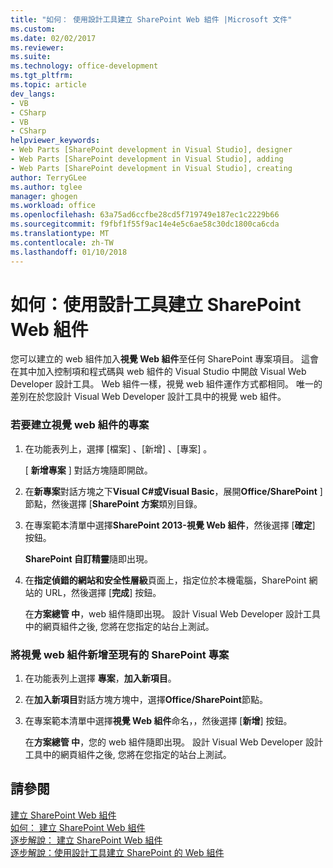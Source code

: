 ```yaml
---
title: "如何： 使用設計工具建立 SharePoint Web 組件 |Microsoft 文件"
ms.custom: 
ms.date: 02/02/2017
ms.reviewer: 
ms.suite: 
ms.technology: office-development
ms.tgt_pltfrm: 
ms.topic: article
dev_langs:
- VB
- CSharp
- VB
- CSharp
helpviewer_keywords:
- Web Parts [SharePoint development in Visual Studio], designer
- Web Parts [SharePoint development in Visual Studio], adding
- Web Parts [SharePoint development in Visual Studio], creating
author: TerryGLee
ms.author: tglee
manager: ghogen
ms.workload: office
ms.openlocfilehash: 63a75ad6ccfbe28cd5f719749e187ec1c2229b66
ms.sourcegitcommit: f9fbf1f55f9ac14e4e5c6ae58c30dc1800ca6cda
ms.translationtype: MT
ms.contentlocale: zh-TW
ms.lasthandoff: 01/10/2018
---
```

# <a name="how-to-create-a-sharepoint-web-part-by-using-a-designer"></a>如何：使用設計工具建立 SharePoint Web 組件
  您可以建立的 web 組件加入**視覺 Web 組件**至任何 SharePoint 專案項目。 這會在其中加入控制項和程式碼與 web 組件的 Visual Studio 中開啟 Visual Web Developer 設計工具。 Web 組件一樣，視覺 web 組件運作方式都相同。 唯一的差別在於您設計 Visual Web Developer 設計工具中的視覺 web 組件。  
  
### <a name="to-create-a-project-for-visual-web-parts"></a>若要建立視覺 web 組件的專案  
  
1.  在功能表列上，選擇 [檔案] 、[新增] 、[專案] 。  
  
     [ **新增專案** ] 對話方塊隨即開啟。  
  
2.  在**新專案**對話方塊之下**Visual C#**或**Visual Basic**，展開**Office/SharePoint** ] 節點，然後選擇 [**SharePoint 方案**類別目錄。  
  
3.  在專案範本清單中選擇**SharePoint 2013-視覺 Web 組件**，然後選擇 [**確定**] 按鈕。  
  
     **SharePoint 自訂精靈**隨即出現。  
  
4.  在**指定偵錯的網站和安全性層級**頁面上，指定位於本機電腦，SharePoint 網站的 URL，然後選擇 [**完成**] 按鈕。  
  
     在**方案總管 中**，web 組件隨即出現。 設計 Visual Web Developer 設計工具中的網頁組件之後, 您將在您指定的站台上測試。  
  
### <a name="to-add-a-visual-web-part-to-an-existing-sharepoint-project"></a>將視覺 web 組件新增至現有的 SharePoint 專案  
  
1.  在功能表列上選擇 **專案**，**加入新項目**。  
  
2.  在**加入新項目**對話方塊方塊中，選擇**Office/SharePoint**節點。  
  
3.  在專案範本清單中選擇**視覺 Web 組件**命名，，然後選擇 [**新增**] 按鈕。  
  
     在**方案總管 中**，您的 web 組件隨即出現。 設計 Visual Web Developer 設計工具中的網頁組件之後, 您將在您指定的站台上測試。  
  
## <a name="see-also"></a>請參閱  
 [建立 SharePoint Web 組件](../sharepoint/creating-web-parts-for-sharepoint.md)   
 [如何： 建立 SharePoint Web 組件](../sharepoint/how-to-create-a-sharepoint-web-part.md)   
 [逐步解說： 建立 SharePoint Web 組件](../sharepoint/walkthrough-creating-a-web-part-for-sharepoint.md)   
 [逐步解說：使用設計工具建立 SharePoint 的 Web 組件](../sharepoint/walkthrough-creating-a-web-part-for-sharepoint-by-using-a-designer.md)  
  
  